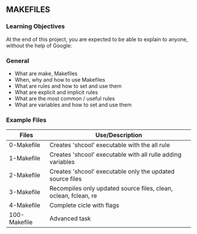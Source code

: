 ## MAKEFILES

### Learning Objectives
At the end of this project, you are expected to be able to explain to anyone, without the help of Google:

### General
- What are make, Makefiles
- When, why and how to use Makefiles
- What are rules and how to set and use them
- What are explicit and implicit rules
- What are the most common / useful rules
- What are variables and how to set and use them

### Example Files

| Files                     | Use/Description                                                   |
| ------------------------- | ----------------------------------------------------------------- |
| 0-Makefile                | Creates 'shcool' executable with the all rule                     |
| 1-Makefile                | Creates 'shcool' executable with all rulle adding variables       |
| 2-Makefile                | Creates 'shcool' executable only the updated source files         |
| 3-Makefile                | Recompiles only updated source files, clean, oclean, fclean, re   |
| 4-Makefile                | Complete cicle with flags                                         |
| 100-Makefile              | Advanced task                                                     |